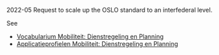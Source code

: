 2022-05
Request to scale up the OSLO standard to an interfederal level.

See 
- [Vocabularium Mobiliteit: Dienstregeling en Planning](https://data.vlaanderen.be/standaarden/kandidaat-standaard/vocabularium-mobiliteit-dienstregeling-en-planning.html)
- [Applicatieprofielen Mobiliteit: Dienstregeling en Planning](https://eur03.safelinks.protection.outlook.com/?url=https%3A%2F%2Fdata.vlaanderen.be%2Fstandaarden%2Fkandidaat-standaard%2Fapplicatieprofielen-mobiliteit-dienstregeling-en-planning.html&data=04%7C01%7Cdavid.schoenmaekers%40mobilit.fgov.be%7C01a3d02ec6684661e1ca08da10f143aa%7C142b3163616f485d926fcc7680220002%7C0%7C0%7C637840925687242046%7CUnknown%7CTWFpbGZsb3d8eyJWIjoiMC4wLjAwMDAiLCJQIjoiV2luMzIiLCJBTiI6Ik1haWwiLCJXVCI6Mn0%3D%7C3000&sdata=q5A3oeLmVHvcv6Q4w9nFleZEBuP2uuiI14Wsr%2Fy7n2o%3D&reserved=0)
